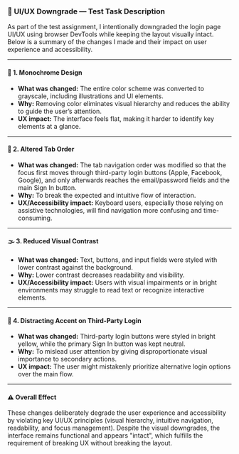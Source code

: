 ### 🧪 UI/UX Downgrade — Test Task Description

As part of the test assignment, I intentionally downgraded the login page UI/UX using browser DevTools while keeping the layout visually intact. Below is a summary of the changes I made and their impact on user experience and accessibility.

---

#### 🎨 1. Monochrome Design

- **What was changed:** The entire color scheme was converted to grayscale, including illustrations and UI elements.
- **Why:** Removing color eliminates visual hierarchy and reduces the ability to guide the user’s attention.
- **UX impact:** The interface feels flat, making it harder to identify key elements at a glance.

---

#### 🔀 2. Altered Tab Order

- **What was changed:** The tab navigation order was modified so that the focus first moves through third-party login buttons (Apple, Facebook, Google), and only afterwards reaches the email/password fields and the main Sign In button.
- **Why:** To break the expected and intuitive flow of interaction.
- **UX/Accessibility impact:** Keyboard users, especially those relying on assistive technologies, will find navigation more confusing and time-consuming.

---

#### 🌫 3. Reduced Visual Contrast

- **What was changed:** Text, buttons, and input fields were styled with lower contrast against the background.
- **Why:** Lower contrast decreases readability and visibility.
- **UX/Accessibility impact:** Users with visual impairments or in bright environments may struggle to read text or recognize interactive elements.

---

#### 💛 4. Distracting Accent on Third-Party Login

- **What was changed:** Third-party login buttons were styled in bright yellow, while the primary Sign In button was kept neutral.
- **Why:** To mislead user attention by giving disproportionate visual importance to secondary actions.
- **UX impact:** The user might mistakenly prioritize alternative login options over the main flow.

---

#### ⚠️ Overall Effect

These changes deliberately degrade the user experience and accessibility by violating key UI/UX principles (visual hierarchy, intuitive navigation, readability, and focus management). Despite the visual downgrades, the interface remains functional and appears "intact", which fulfills the requirement of breaking UX without breaking the layout.